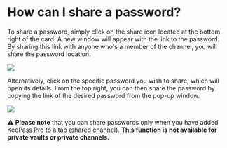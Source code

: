 # How can I share a password?

<p class="no-margin">To share a password, simply click on the share icon located at the bottom right of the card. A new window will appear with the link to the password. By sharing this link with anyone who's a member of the channel, you will share the password location.</p>
<p class="no-margin"></p>
<div class="intercom-container"><img src="/assets/img/teams-pro/image_68.png"></div><p class="no-margin">Alternatively, click on the specific password you wish to share, which will open its details. From the top right, you can then share the password by copying the link of the desired password from the pop-up window.</p>
<p class="no-margin"></p>
<div class="intercom-container"><img src="/assets/img/teams-pro/image_69.png"></div><p class="no-margin"></p>
<p class="no-margin">⚠️ <b>Please note</b> that you can share passwords only when you have added KeePass Pro to a tab (shared channel). <b>This function is not available for private vaults or private channels.</b></p>

<Hubspot />

